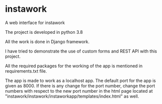 # instawork
A web interface for instawork

The project is developed in python 3.8

All the work is done in Django framework.

I have tried to demonstrate the use of custom forms and REST API with this project.

All the required packages for the working of the app is mentioned in requirements.txt file.

The app is made to work as a localhost app. 
The default port for the app is given as 8000. 
If there is any change for the port number, change the port numbers with respect to the new port number in the html page located at "instawork/instawork/instaworkapp/templates/index.html" as well.
